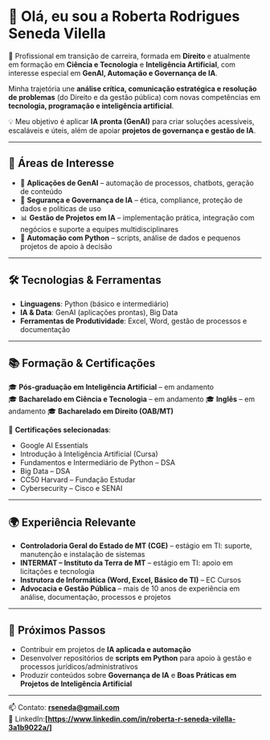 # 👋 Olá, eu sou a Roberta Rodrigues Seneda Vilella  

🎯 Profissional em transição de carreira, formada em **Direito** e atualmente em formação em **Ciência e Tecnologia** e **Inteligência Artificial**, com interesse especial em **GenAI, Automação e Governança de IA**.  

Minha trajetória une **análise crítica, comunicação estratégica e resolução de problemas** (do Direito e da gestão pública) com novas competências em **tecnologia, programação e inteligência artificial**.  

💡 Meu objetivo é aplicar **IA pronta (GenAI)** para criar soluções acessíveis, escaláveis e úteis, além de apoiar **projetos de governança e gestão de IA**.  

---

## 🚀 Áreas de Interesse
- 🤖 **Aplicações de GenAI** – automação de processos, chatbots, geração de conteúdo  
- 🔐 **Segurança e Governança de IA** – ética, compliance, proteção de dados e políticas de uso  
- 📊 **Gestão de Projetos em IA** – implementação prática, integração com negócios e suporte a equipes multidisciplinares  
- 🧩 **Automação com Python** – scripts, análise de dados e pequenos projetos de apoio à decisão  

---

## 🛠️ Tecnologias & Ferramentas
- **Linguagens**: Python (básico e intermediário) 
- **IA & Data**: GenAI (aplicações prontas), Big Data 
- **Ferramentas de Produtividade**: Excel, Word, gestão de processos e documentação  

---

## 📚 Formação & Certificações
🎓 **Pós-graduação em Inteligência Artificial** – em andamento  
🎓 **Bacharelado em Ciência e Tecnologia** – em andamento 
🎓 **Inglês** – em andamento 
🎓 **Bacharelado em Direito (OAB/MT)**  

📜 **Certificações selecionadas**:
- Google AI Essentials  
- Introdução à Inteligência Artificial (Cursa)  
- Fundamentos e Intermediário de Python – DSA  
- Big Data – DSA  
- CC50 Harvard – Fundação Estudar  
- Cybersecurity – Cisco e SENAI  

---

## 🌍 Experiência Relevante
- **Controladoria Geral do Estado de MT (CGE)** – estágio em TI: suporte, manutenção e instalação de sistemas  
- **INTERMAT – Instituto da Terra de MT** – estágio em TI: apoio em licitações e tecnologia  
- **Instrutora de Informática (Word, Excel, Básico de TI)** – EC Cursos  
- **Advocacia e Gestão Pública** – mais de 10 anos de experiência em análise, documentação, processos e projetos  

---

## 📌 Próximos Passos
- Contribuir em projetos de **IA aplicada e automação**  
- Desenvolver repositórios de **scripts em Python** para apoio à gestão e processos jurídicos/administrativos  
- Produzir conteúdos sobre **Governança de IA** e **Boas Práticas em Projetos de Inteligência Artificial**  

---

📫 Contato: **[rseneda@gmail.com](mailto:rseneda@gmail.com)**  
🔗 LinkedIn:**[https://www.linkedin.com/in/roberta-r-seneda-vilella-3a1b9022a/]**
